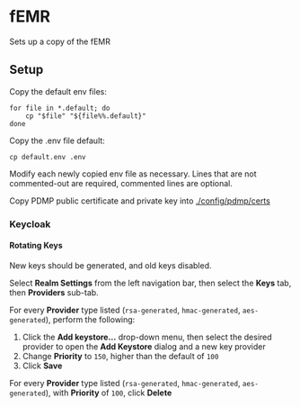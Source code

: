 # fEMR

Sets up a copy of the fEMR


## Setup

Copy the default env files:

    for file in *.default; do
        cp "$file" "${file%%.default}"
    done

Copy the .env file default:

    cp default.env .env

Modify each newly copied env file as necessary. Lines that are not commented-out are required, commented lines are optional.

Copy PDMP public certificate and private key into [./config/pdmp/certs](./config/pdmp/certs)

### Keycloak

#### Rotating Keys
New keys should be generated, and old keys disabled.

Select **Realm Settings** from the left navigation bar, then select the **Keys** tab, then **Providers** sub-tab.

For every **Provider** type listed (`rsa-generated`, `hmac-generated`, `aes-generated`), perform the following:

1. Click the **Add keystore...** drop-down menu, then select the desired provider to open the **Add Keystore** dialog and a new key provider
2. Change **Priority** to `150`, higher than the default of `100`
3. Click **Save**

For every **Provider** type listed (`rsa-generated`, `hmac-generated`, `aes-generated`), with **Priority** of `100`, click **Delete**
